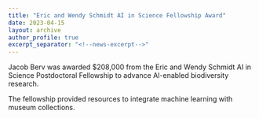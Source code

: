 ```yaml
---
title: "Eric and Wendy Schmidt AI in Science Fellowship Award"
date: 2023-04-15
layout: archive
author_profile: true
excerpt_separator: "<!--news-excerpt-->"
---
```

Jacob Berv was awarded $208,000 from the Eric and Wendy Schmidt AI in Science Postdoctoral Fellowship to advance AI-enabled biodiversity research.

<!--news-excerpt-->
The fellowship provided resources to integrate machine learning with museum collections.

